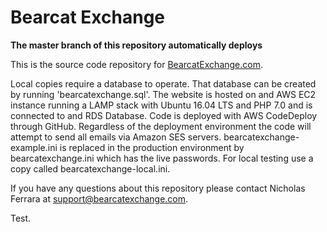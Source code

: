 # Bearcat Exchange
**The master branch of this repository automatically deploys**

This is the source code repository for [BearcatExchange.com](https://bearcatexchange.com).

Local copies require a database to operate. That database can be created by running 'bearcatexchange.sql'. The website is hosted on and AWS EC2 instance running a LAMP stack with Ubuntu 16.04 LTS and PHP 7.0 and is connected to and RDS Database. Code is deployed with AWS CodeDeploy through GitHub. Regardless of the deployment environment the code will attempt to send all emails via Amazon SES servers. bearcatexchange-example.ini is replaced in the production environment by bearcatexchange.ini which has the live passwords. For local testing use a copy called bearcatexchange-local.ini.

If you have any questions about this repository please contact Nicholas Ferrara at support@bearcatexchange.com.

Test.
